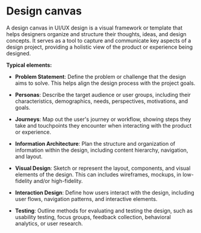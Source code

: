 # Design canvas

A design canvas in UI/UX design is a visual framework or template that helps designers organize and structure their thoughts, ideas, and design concepts. It serves as a tool to capture and communicate key aspects of a design project, providing a holistic view of the product or experience being designed.

**Typical elements:**

* **Problem Statement**: Define the problem or challenge that the design aims to solve. This helps align the design process with the project goals.

* **Personas**: Describe the target audience or user groups, including their characteristics, demographics, needs, perspectives, motivations, and goals.

* **Journeys**: Map out the user's journey or workflow, showing steps they take and touchpoints they encounter when interacting with the product or experience.

* **Information Architecture**: Plan the structure and organization of information within the design, including content hierarchy, navigation, and layout.

* **Visual Design**: Sketch or represent the layout, components, and visual elements of the design. This can includes wireframes, mockups, in low-fidelity and/or high-fidelity.

* **Interaction Design**: Define how users interact with the design, including user flows, navigation patterns, and interactive elements.

* **Testing**: Outline methods for evaluating and testing the design, such as usability testing, focus groups, feedback collection, behavioral analytics, or user research.
